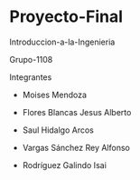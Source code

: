 # Proyecto-Final

Introduccion-a-la-Ingenieria

Grupo-1108

Integrantes

- Moises Mendoza

- Flores  Blancas Jesus Alberto
 
- Saul Hidalgo Arcos 

- Vargas Sánchez Rey Alfonso

- Rodríguez Galindo Isai
